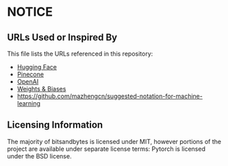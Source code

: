 # NOTICE

## URLs Used or Inspired By

This file lists the URLs referenced in this repository:

- [Hugging Face](https://huggingface.co/)
- [Pinecone](https://pinecone.io/)
- [OpenAI](https://openai.com/)
- [Weights & Biases](https://wandb.ai/home)
- https://github.com/mazhengcn/suggested-notation-for-machine-learning

## Licensing Information

The majority of bitsandbytes is licensed under MIT, however portions of the project are available under separate license terms: Pytorch is licensed under the BSD license.

